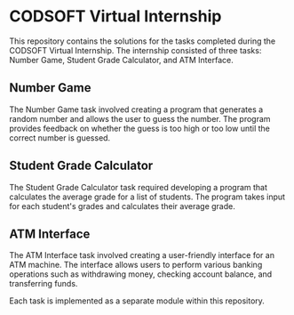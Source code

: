 # CODSOFT Virtual Internship

This repository contains the solutions for the tasks completed during the CODSOFT Virtual Internship. The internship consisted of three tasks: Number Game, Student Grade Calculator, and ATM Interface.

## Number Game
The Number Game task involved creating a program that generates a random number and allows the user to guess the number. The program provides feedback on whether the guess is too high or too low until the correct number is guessed.

## Student Grade Calculator
The Student Grade Calculator task required developing a program that calculates the average grade for a list of students. The program takes input for each student's grades and calculates their average grade.

## ATM Interface
The ATM Interface task involved creating a user-friendly interface for an ATM machine. The interface allows users to perform various banking operations such as withdrawing money, checking account balance, and transferring funds.

Each task is implemented as a separate module within this repository.
